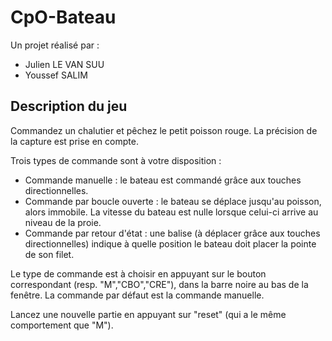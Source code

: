 # CpO-Bateau

Un projet réalisé par :
- Julien LE VAN SUU
- Youssef SALIM

## Description du jeu

Commandez un chalutier et pêchez le petit poisson rouge. La précision de la capture est prise en compte.

Trois types de commande sont à votre disposition :

- Commande manuelle : le bateau est commandé grâce aux touches directionnelles.
- Commande par boucle ouverte : le bateau se déplace jusqu'au poisson, alors immobile. La vitesse du bateau est nulle lorsque celui-ci arrive au niveau de la proie.
- Commande par retour d'état : une balise (à déplacer grâce aux touches directionnelles) indique à quelle position le bateau doit placer la pointe de son filet.

Le type de commande est à choisir en appuyant sur le bouton correspondant (resp. "M","CBO","CRE"), dans la barre noire au bas de la fenêtre. La commande par défaut est la commande manuelle.

Lancez une nouvelle partie en appuyant sur "reset" (qui a le même comportement que "M").
